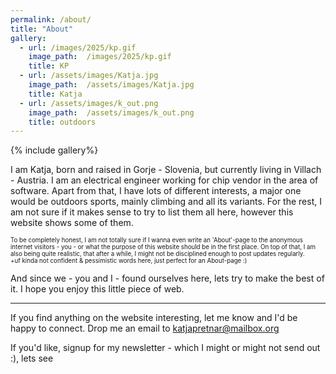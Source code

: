 ```yaml
---
permalink: /about/
title: "About"
gallery:
  - url: /images/2025/kp.gif
    image_path:  /images/2025/kp.gif
    title: KP
  - url: /assets/images/Katja.jpg
    image_path:  /assets/images/Katja.jpg
    title: Katja
  - url: /assets/images/k_out.png
    image_path:  /assets/images/k_out.png
    title: outdoors
---
```


{% include gallery%}

I am Katja, born and raised in Gorje - Slovenia, but currently living in Villach - Austria.
I am an electrical engineer working for chip vendor in the area of software.
Apart from that, I have lots of different interests, a major one would be outdoors sports, 
mainly climbing and all its variants. 
For the rest, I am not sure if it makes sense to try to list them all here, however this website shows some of them.

<sup><sub>
To be completely honest, I am not totally sure if I wanna even write an 'About'-page to the anonymous internet visitors - you -
or what the purpose of this website should be in the first place.
On top of that, I am also being quite realistic, that after a while, I might not be disciplined enough to post updates regularly.   
+uf kinda not confident & pessimistic words here, just perfect for an About-page :) 
</sub></sup>

And since we - you and I - found ourselves here, lets try to make the best of it. I hope you enjoy this little piece of web.

---

If you find anything on the website interesting, let me know and I'd be happy to connect. 
Drop me an email to [katjapretnar@mailbox.org](mailto:katjapretnar@mailbox.com)

If you'd like, signup for my newsletter  - which I might or might not send out :), lets see 